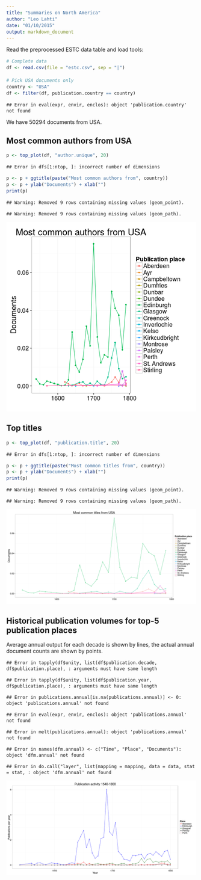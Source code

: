 ```yaml
---
title: "Summaries on North America"
author: "Leo Lahti"
date: "01/10/2015"
output: markdown_document
---
```


Read the preprocessed ESTC data table and load tools:





```r
# Complete data
df <- read.csv(file = "estc.csv", sep = "|")

# Pick USA documents only
country <- "USA"
df <- filter(df, publication.country == country)
```

```
## Error in eval(expr, envir, enclos): object 'publication.country' not found
```

We have 50294 documents from USA.


## Most common authors from USA


```r
p <- top_plot(df, "author.unique", 20)
```

```
## Error in dfs[1:ntop, ]: incorrect number of dimensions
```

```r
p <- p + ggtitle(paste("Most common authors from", country))
p <- p + ylab("Documents") + xlab("")
print(p)
```

```
## Warning: Removed 9 rows containing missing values (geom_point).
```

```
## Warning: Removed 9 rows containing missing values (geom_path).
```

![plot of chunk NAtopauth](figure/NAtopauth-1.png) 


## Top titles 


```r
p <- top_plot(df, "publication.title", 20)
```

```
## Error in dfs[1:ntop, ]: incorrect number of dimensions
```

```r
p <- p + ggtitle(paste("Most common titles from", country))
p <- p + ylab("Documents") + xlab("")
print(p)
```

```
## Warning: Removed 9 rows containing missing values (geom_point).
```

```
## Warning: Removed 9 rows containing missing values (geom_path).
```

![plot of chunk NAtoptitles](figure/NAtoptitles-1.png) 



## Historical publication volumes for top-5 publication places

Average annual output for each decade is shown by lines, the actual annual document counts are shown by points. 


```
## Error in tapply(df$unity, list(df$publication.decade, df$publication.place), : arguments must have same length
```

```
## Error in tapply(df$unity, list(df$publication.year, df$publication.place), : arguments must have same length
```

```
## Error in publications.annual[is.na(publications.annual)] <- 0: object 'publications.annual' not found
```

```
## Error in eval(expr, envir, enclos): object 'publications.annual' not found
```

```
## Error in melt(publications.annual): object 'publications.annual' not found
```

```
## Error in names(dfm.annual) <- c("Time", "Place", "Documents"): object 'dfm.annual' not found
```

```
## Error in do.call("layer", list(mapping = mapping, data = data, stat = stat, : object 'dfm.annual' not found
```

![plot of chunk NApubvols](figure/NApubvols-1.png) 









